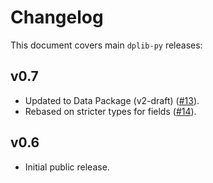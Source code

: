 # Changelog

This document covers main `dplib-py` releases:

## v0.7

- Updated to Data Package (v2-draft) ([#13](https://github.com/frictionlessdata/dplib-py/pull/13)).
- Rebased on stricter types for fields ([#14](https://github.com/frictionlessdata/dplib-py/pull/14)).

## v0.6

- Initial public release.
